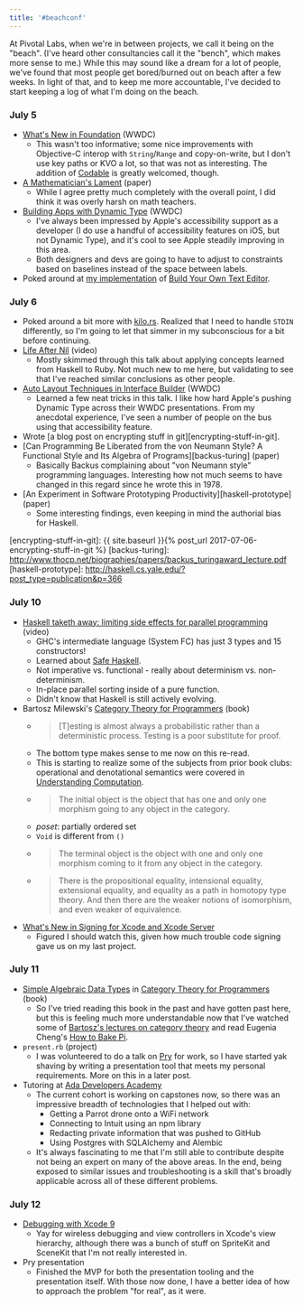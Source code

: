 ```yaml
---
title: '#beachconf'
---
```


At Pivotal Labs, when we're in between projects, we call it being on the
"beach". (I've heard other consultancies call it the "bench", which makes more
sense to me.) While this may sound like a dream for a lot of people, we've
found that most people get bored/burned out on beach after a few weeks. In
light of that, and to keep me more accountable, I've decided to start keeping a
log of what I'm doing on the beach.

### July 5

- [What's New in Foundation][212] (WWDC)
  - This wasn't too informative; some nice improvements with Objective-C
    interop with `String`/`Range` and copy-on-write, but I don't use key paths
    or KVO a lot, so that was not as interesting. The addition of
    [Codable][codable] is greatly welcomed, though.
- [A Mathematician's Lament][lament] (paper)
  - While I agree pretty much completely with the overall point, I did think it
    was overly harsh on math teachers.
- [Building Apps with Dynamic Type][245] (WWDC)
  - I've always been impressed by Apple's accessibility support as a developer
    (I do use a handful of accessibility features on iOS, but not Dynamic
    Type), and it's cool to see Apple steadily improving in this area.
  - Both designers and devs are going to have to adjust to constraints based on
    baselines instead of the space between labels.
- Poked around at [my implementation][kilo-rs] of [Build Your Own Text
  Editor][text-editor].

[212]: https://developer.apple.com/videos/play/wwdc17/212
[codable]: https://developer.apple.com/documentation/swift/codable
[lament]: https://www.maa.org/sites/default/files/pdf/devlin/LockhartsLament.pdf
[245]: https://developer.apple.com/videos/play/wwdc2017/245
[kilo-rs]: https://github.com/kejadlen/kilo-rs
[text-editor]: http://viewsourcecode.org/snaptoken/kilo/index.html

### July 6

- Poked around a bit more with [kilo.rs][kilo-rs]. Realized that I need to
  handle `STDIN` differently, so I'm going to let that simmer in my
  subconscious for a bit before continuing.
- [Life After Nil][life-after-nil] (video)
  - Mostly skimmed through this talk about applying concepts learned from
    Haskell to Ruby. Not much new to me here, but validating to see that I've
    reached similar conclusions as other people.
- [Auto Layout Techniques in Interface Builder][412] (WWDC)
  - Learned a few neat tricks in this talk. I like how hard Apple's pushing
    Dynamic Type across their WWDC presentations. From my anecdotal experience,
    I've seen a number of people on the bus using that accessibility feature.
- Wrote [a blog post on encrypting stuff in git][encrypting-stuff-in-git].
- [Can Programming Be Liberated from the von Neumann Style? A Functional Style
  and Its Algebra of Programs][backus-turing] (paper)
  - Basically Backus complaining about "von Neumann style" programming
    languages.  Interesting how not much seems to have changed in this regard
    since he wrote this in 1978.
- [An Experiment in Software Prototyping Productivity][haskell-prototype]
  (paper)
  - Some interesting findings, even keeping in mind the authorial bias for
    Haskell.

[life-after-nil]: https://vimeo.com/200077718
[412]: https://developer.apple.com/videos/play/wwdc2017/412/
[encrypting-stuff-in-git]: {{ site.baseurl }}{% post_url 2017-07-06-encrypting-stuff-in-git %}
[backus-turing]: http://www.thocp.net/biographies/papers/backus_turingaward_lecture.pdf
[haskell-prototype]: http://haskell.cs.yale.edu/?post_type=publication&p=366

### July 10

- [Haskell taketh away: limiting side effects for parallel
  programming][haskell-taketh-away] (video)
  - GHC's intermediate language (System FC) has just 3 types and 15
    constructors!
  - Learned about [Safe Haskell][safe-haskell].
  - Not imperative vs. functional - really about determinism vs.
    non-determinism.
  - In-place parallel sorting inside of a pure function.
  - Didn't know that Haskell is still actively evolving.
- Bartosz Milewski's [Category Theory for
  Programmers][category-theory-for-programmers] (book)
  - > [T]esting is almost always a probabilistic rather than a deterministic
    process. Testing is a poor substitute for proof.
  - The bottom type makes sense to me now on this re-read.
  - This is starting to realize some of the subjects from prior book clubs:
    operational and denotational semantics were covered in [Understanding
    Computation][understanding-computation].
  - > The initial object is the object that has one and only one morphism going
    to any object in the category.
  - *poset*: partially ordered set
  - `Void` is different from `()`
  - > The terminal object is the object with one and only one morphism coming
    to it from any object in the category.
  - > There is the propositional equality, intensional equality, extensional
    equality, and equality as a path in homotopy type theory. And then there
    are the weaker notions of isomorphism, and even weaker of equivalence.
- [What's New in Signing for Xcode and Xcode Server][xcode-signing]
  - Figured I should watch this, given how much trouble code signing gave us on
    my last project.

[haskell-taketh-away]: https://www.youtube.com/watch?v=lC5UWG5N8oY
[safe-haskell]: https://wiki.haskell.org/Safe_Haskell
[category-theory-for-programmers]: https://bartoszmilewski.com/2014/10/28/category-theory-for-programmers-the-preface/
[understanding-computation]: https://www.amazon.com/Understanding-Computation-Machines-Impossible-Programs/dp/1449329276/
[xcode-signing]: https://developer.apple.com/videos/play/wwdc2017/403/

### July 11

- [Simple Algebraic Data Types][adts] in [Category Theory for
  Programmers][category-theory-for-programmers] (book)
  - So I've tried reading this book in the past and have gotten past here, but
    this is feeling much more understandable now that I've watched some of
    [Bartosz's lectures on category theory][category-theory-youtube] and read
    Eugenia Cheng's [How to Bake Pi][bake-pi].
- `present.rb` (project)
  - I was volunteered to do a talk on [Pry][pry] for work, so I have started
    yak shaving by writing a presentation tool that meets my personal
    requirements. More on this in a later post.
- Tutoring at [Ada Developers Academy][ada]
  - The current cohort is working on capstones now, so there was an impressive
    breadth of technologies that I helped out with:
    - Getting a Parrot drone onto a WiFi network
    - Connecting to Intuit using an npm library
    - Redacting private information that was pushed to GitHub
    - Using Postgres with SQLAlchemy and Alembic
  - It's always fascinating to me that I'm still able to contribute despite not
    being an expert on many of the above areas. In the end, being exposed to
    similar issues and troubleshooting is a skill that's broadly applicable
    across all of these different problems.

[adts]: https://bartoszmilewski.com/2015/01/13/simple-algebraic-data-types/
[category-theory-youtube]: https://www.youtube.com/playlist?list=PLbgaMIhjbmEnaH_LTkxLI7FMa2HsnawM_
[bake-pi]: http://eugeniacheng.com/math/books/
[pry]: http://pryrepl.org/
[ada]: http://adadevelopersacademy.org/

### July 12

- [Debugging with Xcode 9][debugging-with-xcode]
  - Yay for wireless debugging and view controllers in Xcode's view hierarchy,
    although there was a bunch of stuff on SpriteKit and SceneKit that I'm not
    really interested in.
- Pry presentation
  - Finished the MVP for both the presentation tooling and the presentation
    itself. With those now done, I have a better idea of how to approach the
    problem "for real", as it were.

[debugging-with-xcode]: https://developer.apple.com/videos/play/wwdc2017/404/

